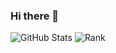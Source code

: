 ### Hi there 👋

![GitHub Stats](https://github-readme-stats.vercel.app/api?username=keitanamazue&show_icons=true&rank_icon=github)
![Rank](https://img.shields.io/badge/GitHub%20Rank-B-blue)
<!--
**meikocho1/meikocho1** is a ✨ _special_ ✨ repository because its `README.md` (this file) appears on your GitHub profile.

Here are some ideas to get you started:

- 🔭 I’m currently working on ...
- 🌱 I’m currently learning ...
- 👯 I’m looking to collaborate on ...
- 🤔 I’m looking for help with ...
- 💬 Ask me about ...
- 📫 How to reach me: ...
- 😄 Pronouns: ...
- ⚡ Fun fact: ...
-->
